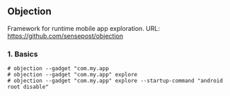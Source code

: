 ## Objection

Framework for runtime mobile app exploration.
URL: https://github.com/sensepost/objection

### 1. Basics

```
# objection --gadget "com.my.app
# objection --gadget "com.my.app" explore
# objection --gadget "com.my.app" explore --startup-command "android root disable"
```
